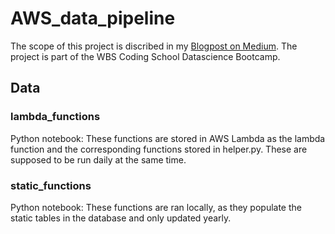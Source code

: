 # AWS_data_pipeline

The scope of this project is discribed in my [Blogpost on Medium]().
The project is part of the WBS Coding School Datascience Bootcamp.

## Data
### lambda_functions
Python notebook: These functions are stored in AWS Lambda as the lambda function and the corresponding functions stored in helper.py. These are supposed to be run daily at the same time.

### static_functions
Python notebook: These functions are ran locally, as they populate the static tables in the database and only updated yearly.
